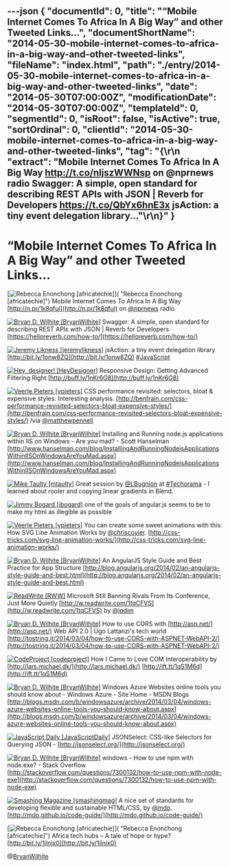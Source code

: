 ---json
{
  "documentId": 0,
  "title": "“Mobile Internet Comes To Africa In A Big Way” and other Tweeted Links…",
  "documentShortName": "2014-05-30-mobile-internet-comes-to-africa-in-a-big-way-and-other-tweeted-links",
  "fileName": "index.html",
  "path": "./entry/2014-05-30-mobile-internet-comes-to-africa-in-a-big-way-and-other-tweeted-links",
  "date": "2014-05-30T07:00:00Z",
  "modificationDate": "2014-05-30T07:00:00Z",
  "templateId": 0,
  "segmentId": 0,
  "isRoot": false,
  "isActive": true,
  "sortOrdinal": 0,
  "clientId": "2014-05-30-mobile-internet-comes-to-africa-in-a-big-way-and-other-tweeted-links",
  "tag": "{\r\n  \"extract\": \"Mobile Internet Comes To Africa In A Big Way <http://t.co/nljszWWNsp> on @nprnews radio  Swagger: A simple, open standard for describing REST APIs with JSON | Reverb for Developers <https://t.co/QbYx6hnE3x>  jsAction: a tiny event delegation library...\"\r\n}"
}
---

# “Mobile Internet Comes To Africa In A Big Way” and other Tweeted Links…

[<img alt="Rebecca Enonchong [africatechie]" src="https://songhay.blob.core.windows.net/shared-social-twitter/africatechie.jpg">]( "Rebecca Enonchong [africatechie]") <span>Mobile Internet Comes To Africa In A Big Way [http://n.pr/1k8qful](http://n.pr/1k8qful) on [@nprnews](http://twitter.com/nprnews) radio</span>

[<img alt="Bryan D. Wilhite [BryanWilhite]" src="https://songhay.blob.core.windows.net/shared-social-twitter/BryanWilhite.jpeg">](http://songhayblog.azurewebsites.net/ "Bryan D. Wilhite [BryanWilhite]") <span>Swagger: A simple, open standard for describing REST APIs with JSON | Reverb for Developers [https://helloreverb.com/how-to/](https://helloreverb.com/how-to/)</span>

[<img alt="Jeremy Likness [jeremylikness]" src="https://songhay.blob.core.windows.net/shared-social-twitter/jeremylikness.png">](http://csharperimage.jeremylikness.com/ "Jeremy Likness [jeremylikness]") <span>jsAction: a tiny event delegation library [http://bit.ly/1onw8ZQ](http://bit.ly/1onw8ZQ) [#JavaScript](http://search.twitter.com/search?q=%23JavaScript)</span>

[<img alt="Hey, designer! [HeyDesigner]" src="https://songhay.blob.core.windows.net/shared-social-twitter/HeyDesigner.png">](http://heydesigner.com/newsletter/ "Hey, designer! [HeyDesigner]") <span>Responsive Design: Getting Advanced Filtering Right [http://buff.ly/1nKr6G8](http://buff.ly/1nKr6G8)</span>

[<img alt="Veerle Pieters [vpieters]" src="https://songhay.blob.core.windows.net/shared-social-twitter/vpieters.jpg">](http://veerle.duoh.com/ "Veerle Pieters [vpieters]") <span>CSS performance revisited: selectors, bloat & expensive styles. Interesting analysis. [http://benfrain.com/css-performance-revisited-selectors-bloat-expensive-styles/](http://benfrain.com/css-performance-revisited-selectors-bloat-expensive-styles/) /via [@matthewpennell](http://twitter.com/matthewpennell)</span>

[<img alt="Bryan D. Wilhite [BryanWilhite]" src="https://songhay.blob.core.windows.net/shared-social-twitter/BryanWilhite.jpeg">](http://songhayblog.azurewebsites.net/ "Bryan D. Wilhite [BryanWilhite]") <span>Installing and Running node.js applications within IIS on Windows - Are you mad? - Scott Hanselman [http://www.hanselman.com/blog/InstallingAndRunningNodejsApplicationsWithinIISOnWindowsAreYouMad.aspx](http://www.hanselman.com/blog/InstallingAndRunningNodejsApplicationsWithinIISOnWindowsAreYouMad.aspx)</span>

[<img alt="Mike Taulty [mtaulty]" src="https://songhay.blob.core.windows.net/shared-social-twitter/mtaulty.png">](http://mtaulty.com/ "Mike Taulty [mtaulty]") <span>Great session by [@LBugnion](http://twitter.com/LBugnion) at [#Techorama](http://search.twitter.com/search?q=%23Techorama) - I learned about rooler and copying linear gradients in Blend.</span>

[<img alt="Jimmy Bogard [jbogard]" src="https://songhay.blob.core.windows.net/shared-social-twitter/jbogard.png">](http://jimmybogard.lostechies.com/ "Jimmy Bogard [jbogard]") <span>one of the goals of angular.js seems to be to make my html as illegible as possible</span>

[<img alt="Veerle Pieters [vpieters]" src="https://songhay.blob.core.windows.net/shared-social-twitter/vpieters.jpg">](http://veerle.duoh.com/ "Veerle Pieters [vpieters]") <span>You can create some sweet animations with this: How SVG Line Animation Works by [@chriscoyier](http://twitter.com/chriscoyier). [http://css-tricks.com/svg-line-animation-works/](http://css-tricks.com/svg-line-animation-works/)</span>

[<img alt="Bryan D. Wilhite [BryanWilhite]" src="https://songhay.blob.core.windows.net/shared-social-twitter/BryanWilhite.jpeg">](http://songhayblog.azurewebsites.net/ "Bryan D. Wilhite [BryanWilhite]") <span>An AngularJS Style Guide and Best Practice for App Structure [http://blog.angularjs.org/2014/02/an-angularjs-style-guide-and-best.html](http://blog.angularjs.org/2014/02/an-angularjs-style-guide-and-best.html)</span>

[<img alt="ReadWrite [RWW]" src="https://songhay.blob.core.windows.net/shared-social-twitter/RWW.jpeg">](http://www.readwrite.com/ "ReadWrite [RWW]") <span>Microsoft Still Banning Rivals From Its Conference, Just More Quietly [http://w.readwrite.com/1tqCFVS](http://w.readwrite.com/1tqCFVS) by [@jodim](http://twitter.com/jodim)</span>

[<img alt="Bryan D. Wilhite [BryanWilhite]" src="https://songhay.blob.core.windows.net/shared-social-twitter/BryanWilhite.jpeg">](http://songhayblog.azurewebsites.net/ "Bryan D. Wilhite [BryanWilhite]") <span>How to use CORS with [http://asp.net/](http://asp.net/) Web API 2.0 | Ugo Lattanzi's tech world [http://tostring.it/2014/03/04/how-to-use-CORS-with-ASPNET-WebAPI-2/](http://tostring.it/2014/03/04/how-to-use-CORS-with-ASPNET-WebAPI-2/)</span>

[<img alt="CodeProject [codeproject]" src="https://songhay.blob.core.windows.net/shared-social-twitter/codeproject.png">](http://www.codeproject.com/ "CodeProject [codeproject]") <span>How I Came to Love COM Interoperability by [http://lars.michael.dk/](http://lars.michael.dk/) [http://ift.tt/1qS1M6d](http://ift.tt/1qS1M6d)</span>

[<img alt="Bryan D. Wilhite [BryanWilhite]" src="https://songhay.blob.core.windows.net/shared-social-twitter/BryanWilhite.jpeg">](http://songhayblog.azurewebsites.net/ "Bryan D. Wilhite [BryanWilhite]") <span>Windows Azure Websites online tools you should know about - Windows Azure - Site Home - MSDN Blogs [http://blogs.msdn.com/b/windowsazure/archive/2014/03/04/windows-azure-websites-online-tools-you-should-know-about.aspx](http://blogs.msdn.com/b/windowsazure/archive/2014/03/04/windows-azure-websites-online-tools-you-should-know-about.aspx)</span>

[<img alt="JavaScript Daily [JavaScriptDaily]" src="https://songhay.blob.core.windows.net/shared-social-twitter/JavaScriptDaily.png">](http://javascriptweekly.com/ "JavaScript Daily [JavaScriptDaily]") <span>JSONSelect: CSS-like Selectors for Querying JSON - [http://jsonselect.org/](http://jsonselect.org/)</span>

[<img alt="Bryan D. Wilhite [BryanWilhite]" src="https://songhay.blob.core.windows.net/shared-social-twitter/BryanWilhite.jpeg">](http://songhayblog.azurewebsites.net/ "Bryan D. Wilhite [BryanWilhite]") <span>windows - How to use npm with node.exe? - Stack Overflow [http://stackoverflow.com/questions/7300132/how-to-use-npm-with-node-exe](http://stackoverflow.com/questions/7300132/how-to-use-npm-with-node-exe)</span>

[<img alt="Smashing Magazine [smashingmag]" src="https://songhay.blob.core.windows.net/shared-social-twitter/smashingmag.png">](http://www.smashingmagazine.com/ "Smashing Magazine [smashingmag]") <span>A nice set of standards for developing flexible and sustainable HTML/CSS, by [@mdo](http://twitter.com/mdo). [http://mdo.github.io/code-guide/](http://mdo.github.io/code-guide/)</span>

[<img alt="Rebecca Enonchong [africatechie]" src="https://songhay.blob.core.windows.net/shared-social-twitter/africatechie.jpg">]( "Rebecca Enonchong [africatechie]") <span>Africa tech hubs – A tale of hope or hype?[http://bit.ly/1ilnjx0](http://bit.ly/1ilnjx0)</span>

@[BryanWilhite](https://twitter.com/BryanWilhite)
